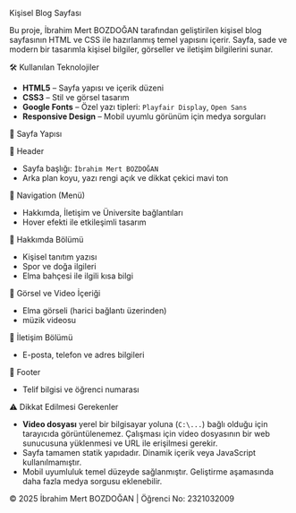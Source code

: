   Kişisel Blog Sayfası

Bu proje, İbrahim Mert BOZDOĞAN tarafından geliştirilen kişisel blog sayfasının HTML ve CSS ile hazırlanmış temel yapısını içerir. Sayfa, sade ve modern bir tasarımla kişisel bilgiler, görseller ve iletişim bilgilerini sunar.

🛠️ Kullanılan Teknolojiler

- **HTML5** – Sayfa yapısı ve içerik düzeni
- **CSS3** – Stil ve görsel tasarım
- **Google Fonts** – Özel yazı tipleri: `Playfair Display`, `Open Sans`
- **Responsive Design** – Mobil uyumlu görünüm için medya sorguları

 📁 Sayfa Yapısı

 🔹 Header
- Sayfa başlığı: `İbrahim Mert BOZDOĞAN`
- Arka plan koyu, yazı rengi açık ve dikkat çekici mavi ton

 🔹 Navigation (Menü)
- Hakkımda, İletişim ve Üniversite bağlantıları
- Hover efekti ile etkileşimli tasarım

 🔹 Hakkımda Bölümü
- Kişisel tanıtım yazısı
- Spor ve doğa ilgileri
- Elma bahçesi ile ilgili kısa bilgi

 🔹 Görsel ve Video İçeriği
- Elma görseli (harici bağlantı üzerinden)
- müzik videosu

 🔹 İletişim Bölümü
- E-posta, telefon ve adres bilgileri

🔹 Footer
- Telif bilgisi ve öğrenci numarası

 ⚠️ Dikkat Edilmesi Gerekenler

- **Video dosyası** yerel bir bilgisayar yoluna (`C:\...`) bağlı olduğu için tarayıcıda görüntülenemez. Çalışması için video dosyasının bir web sunucusuna yüklenmesi ve URL ile erişilmesi gerekir.
- Sayfa tamamen statik yapıdadır. Dinamik içerik veya JavaScript kullanılmamıştır.
- Mobil uyumluluk temel düzeyde sağlanmıştır. Geliştirme aşamasında daha fazla medya sorgusu eklenebilir.

© 2025 İbrahim Mert BOZDOĞAN | Öğrenci No: 2321032009
